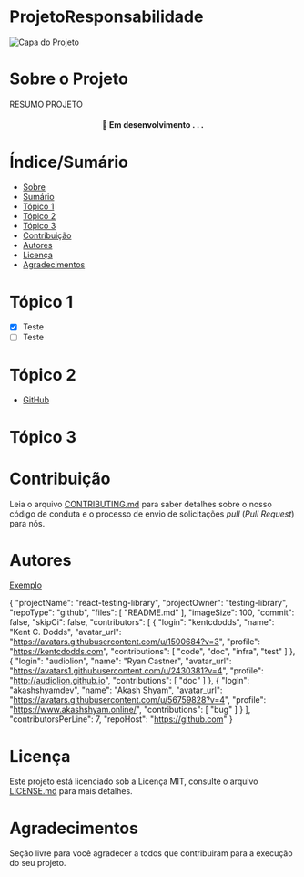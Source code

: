 # ProjetoResponsabilidade


![Capa do Projeto](https://envolverde.com.br/wp-content/uploads/producao-sustentavel-blog.png)

# Sobre o Projeto

RESUMO PROJETO

<h4 align="center"> 
	🚧  Em desenvolvimento . . .
</h4>

# Índice/Sumário

* [Sobre](#sobre-o-projeto)
* [Sumário](#índice/sumário)
* [Tópico 1](#tópico-1)
* [Tópico 2](#tópico-2)
* [Tópico 3](#tópico-3)
* [Contribuição](#contribuição)
* [Autores](#autores)
* [Licença](#licença)
* [Agradecimentos](#agradecimentos)


# Tópico 1 

- [x] Teste
- [ ] Teste

# Tópico 2

- [GitHub](https://github.com/VitorH12)

# Tópico 3



# Contribuição

Leia o arquivo [CONTRIBUTING.md](CONTRIBUTING.md) para saber detalhes sobre o nosso código de conduta e o processo de envio de solicitações *pull* (*Pull Request*) para nós.

# Autores

[Exemplo](https://github.com/testing-library/react-testing-library#contributors)

{
  "projectName": "react-testing-library",
  "projectOwner": "testing-library",
  "repoType": "github",
  "files": [
    "README.md"
  ],
  "imageSize": 100,
  "commit": false,
  "skipCi": false,
  "contributors": [
    {
      "login": "kentcdodds",
      "name": "Kent C. Dodds",
      "avatar_url": "https://avatars.githubusercontent.com/u/1500684?v=3",
      "profile": "https://kentcdodds.com",
      "contributions": [
        "code",
        "doc",
        "infra",
        "test"
      ]
    },
    {
      "login": "audiolion",
      "name": "Ryan Castner",
      "avatar_url": "https://avatars1.githubusercontent.com/u/2430381?v=4",
      "profile": "http://audiolion.github.io",
      "contributions": [
        "doc"
      ]
    },
     {
      "login": "akashshyamdev",
      "name": "Akash Shyam",
      "avatar_url": "https://avatars.githubusercontent.com/u/56759828?v=4",
      "profile": "https://www.akashshyam.online/",
      "contributions": [
        "bug"
      ]
    }
  ],
  "contributorsPerLine": 7,
  "repoHost": "https://github.com"
}


# Licença

Este projeto está licenciado sob a Licença MIT,  consulte o arquivo [LICENSE.md](LICENSE.md) para mais detalhes.

# Agradecimentos

Seção livre para você agradecer a todos que contribuiram para a execução do seu projeto.
